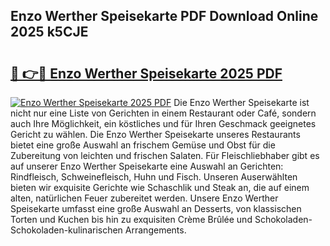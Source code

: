 ## Enzo Werther Speisekarte PDF Download Online 2025 k5CJE

# <h2><a href="http://gc6a34y.nevu.top/?p=Enzo+Werther+Speisekarte">🔗 👉🔴 Enzo Werther Speisekarte 2025 PDF</a></h2>

[![Enzo Werther Speisekarte 2025 PDF](https://i.imgur.com/dBaPXMq.png)](http://gc6a34y.nevu.top/?p=Enzo+Werther+Speisekarte)
Die Enzo Werther Speisekarte ist nicht nur eine Liste von Gerichten in einem Restaurant oder Café, sondern auch Ihre Möglichkeit, ein köstliches und für Ihren Geschmack geeignetes Gericht zu wählen. Die Enzo Werther Speisekarte unseres Restaurants bietet eine große Auswahl an frischem Gemüse und Obst für die Zubereitung von leichten und frischen Salaten. Für Fleischliebhaber gibt es auf unserer Enzo Werther Speisekarte eine Auswahl an Gerichten: Rindfleisch, Schweinefleisch, Huhn und Fisch. Unseren Auserwählten bieten wir exquisite Gerichte wie Schaschlik und Steak an, die auf einem alten, natürlichen Feuer zubereitet werden. Unsere Enzo Werther Speisekarte umfasst eine große Auswahl an Desserts, von klassischen Torten und Kuchen bis hin zu exquisiten Crème Brûlée und Schokoladen-Schokoladen-kulinarischen Arrangements.
